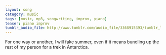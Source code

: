 ```yaml
---
layout: song
category: music
tags: [music, mp3, songwriting, improv, piano]
teaser: piano improv
tumblr_audio_file: http://www.tumblr.com/audio_file/3368915393/tumblr_lgu2z7Nqd01qzo4ep
---
```


For one way or another, I will fake summer, even if it means bundling up the rest of my person for a trek in Antarctica.
